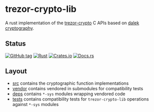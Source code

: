 # trezor-crypto-lib

A rust implementation of the [trezor-crypto]() C APIs based on [dalek cryptography](https://github.com/dalek-cryptography/).

## Status

[![GitHub tag](https://img.shields.io/github/tag/ryankurte/rust-trezor-crypto.svg)](https://github.com/ryankurte/rust-trezor-crypto)
[![Rust](https://github.com/ryankurte/rust-trezor-crypto/actions/workflows/ci.yml/badge.svg)](https://github.com/ryankurte/rust-trezor-crypto/actions/workflows/ci.yml)
[![Crates.io](https://img.shields.io/crates/v/trezor-crypto-lib.svg)](https://crates.io/crates/trezor-crypto-lib)
[![Docs.rs](https://docs.rs/trezor-crypto-lib/badge.svg)](https://docs.rs/trezor-crypto-lib)


## Layout

- [src](src/) contains the cryptographic function implementations
- [vendor](vendor/) contains vendored in submodules for compatibility tests
- [deps](deps/) contains `*-sys` modules wrapping vendored code
- [tests](tests/) contains compatibility tests for `trezor-crypto-lib` operations against `*-sys` modules
